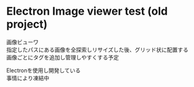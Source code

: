 # Electron Image viewer test (old project)

画像ビューワ  
指定したパスにある画像を全探索しリサイズした後、グリッド状に配置する  
画像ごとにタグを追加し管理しやすくする予定  

Electronを使用し開発している  
事情により凍結中
